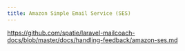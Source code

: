 ```yaml
---
title: Amazon Simple Email Service (SES)
---
```


https://github.com/spatie/laravel-mailcoach-docs/blob/master/docs/handling-feedback/amazon-ses.md
